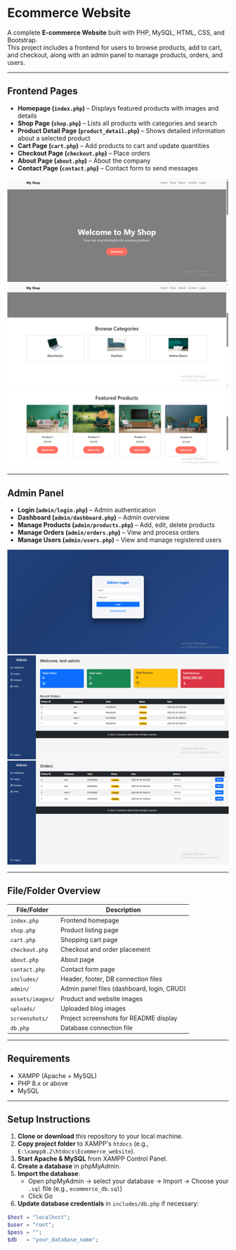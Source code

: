 # Ecommerce Website

A complete **E-commerce Website** built with PHP, MySQL, HTML, CSS, and Bootstrap.  
This project includes a frontend for users to browse products, add to cart, and checkout, along with an admin panel to manage products, orders, and users.

---

## Frontend Pages

- **Homepage (`index.php`)** – Displays featured products with images and details  
- **Shop Page (`shop.php`)** – Lists all products with categories and search  
- **Product Detail Page (`product_detail.php`)** – Shows detailed information about a selected product  
- **Cart Page (`cart.php`)** – Add products to cart and update quantities  
- **Checkout Page (`checkout.php`)** – Place orders  
- **About Page (`about.php`)** – About the company  
- **Contact Page (`contact.php`)** – Contact form to send messages  

![Homepage](screenshots/2025-09-30%2018_30_34-My%20Shop.png)  
![Shop Page](screenshots/2025-09-30%2018_30_50-My%20Shop.png)  
![Cart Page](screenshots/2025-09-30%2018_31_09-My%20Shop.png)

---

## Admin Panel

- **Login (`admin/login.php`)** – Admin authentication  
- **Dashboard (`admin/dashboard.php`)** – Admin overview  
- **Manage Products (`admin/products.php`)** – Add, edit, delete products  
- **Manage Orders (`admin/orders.php`)** – View and process orders  
- **Manage Users (`admin/users.php`)** – View and manage registered users  

![Admin Login](screenshots/admin%20panel/2025-09-30%2019_11_28-Admin%20Login.png)  
![Admin Dashboard](screenshots/admin%20panel/2025-09-30%2019_11_41-Admin%20Panel.png)  
![Manage Products](screenshots/admin%20panel/2025-09-30%2019_11_55-Admin%20Panel.png)

---

## File/Folder Overview

| File/Folder                  | Description                                      |
|-------------------------------|-------------------------------------------------|
| `index.php`                  | Frontend homepage                                |
| `shop.php`                   | Product listing page                             |
| `cart.php`                   | Shopping cart page                               |
| `checkout.php`               | Checkout and order placement                     |
| `about.php`                  | About page                                       |
| `contact.php`                | Contact form page                                |
| `includes/`                  | Header, footer, DB connection files             |
| `admin/`                     | Admin panel files (dashboard, login, CRUD)      |
| `assets/images/`             | Product and website images                       |
| `uploads/`                   | Uploaded blog images                             |
| `screenshots/`               | Project screenshots for README display          |
| `db.php`                     | Database connection file                         |

---

## Requirements

- XAMPP (Apache + MySQL)  
- PHP 8.x or above  
- MySQL  

---

## Setup Instructions

1. **Clone or download** this repository to your local machine.  
2. **Copy project folder** to XAMPP's `htdocs` (e.g., `E:\xampp8.2\htdocs\Ecommerce_website`).  
3. **Start Apache & MySQL** from XAMPP Control Panel.  
4. **Create a database** in phpMyAdmin.  
5. **Import the database**:  
   - Open phpMyAdmin → select your database → Import → Choose your `.sql` file (e.g., `ecommerce_db.sql`)  
   - Click Go  
6. **Update database credentials** in `includes/db.php` if necessary:  

```php
$host = "localhost";
$user = "root";
$pass = "";
$db   = "your_database_name";
